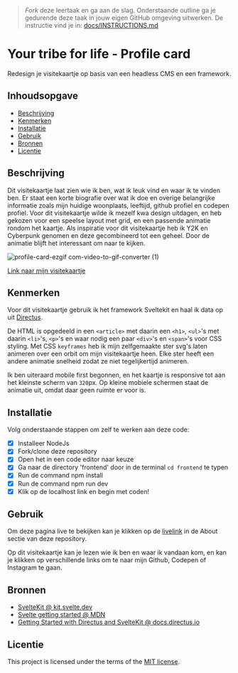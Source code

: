 > _Fork_ deze leertaak en ga aan de slag. Onderstaande outline ga je gedurende deze taak in jouw eigen GitHub omgeving uitwerken. De instructie vind je in: [docs/INSTRUCTIONS.md](docs/INSTRUCTIONS.md)

# Your tribe for life - Profile card
<!-- Geef je project een titel en schrijf in één zin wat het is -->
Redesign je visitekaartje op basis van een headless CMS en een framework.

## Inhoudsopgave

  * [Beschrijving](#beschrijving)
  * [Kenmerken](#kenmerken)
  * [Installatie](#installatie)
  * [Gebruik](#gebruik)
  * [Bronnen](#bronnen)
  * [Licentie](#licentie)

## Beschrijving
<!-- In de Beschrijving staat hoe je project er uit ziet, hoe het werkt en wat je er mee kan. -->
Dit visitekaartje laat zien wie ik ben, wat ik leuk vind en waar ik te vinden ben. Er staat een korte biografie over wat ik doe en overige belangrijke informatie zoals mijn huidige woonplaats, leeftijd, github profiel en codepen profiel. 
Voor dit visitekaartje wilde ik mezelf kwa design uitdagen, en heb gekozen voor een speelse layout met grid, en een passende animatie rondom het kaartje. Als inspiratie voor dit visitekaartje heb ik Y2K en Cyberpunk genomen en deze gecombineerd tot een geheel. Door de animatie blijft het interessant om naar te kijken.
<!-- Voeg een mooie poster visual toe 📸 -->

![profile-card-ezgif com-video-to-gif-converter (1)](https://github.com/user-attachments/assets/3671ccb8-2513-4207-bdde-f18c9820ec50)

<!-- Voeg een link toe naar Github Pages 🌐-->
[Link naar mijn visitekaartje](https://your-tribe-for-life-profile-card-virid.vercel.app/)

## Kenmerken
<!-- Bij Kenmerken staat welke technieken zijn gebruikt en hoe. Wat is de HTML structuur? Wat zijn de belangrijkste dingen in CSS? Wat is er met Javascript gedaan en hoe? Misschien heb je een framwork of library gebruikt? -->
Voor dit visitekaartje gebruik ik het framework Sveltekit en haal ik data op uit [Directus](https://fdnd.directus.app/items/person/11).

De HTML is opgedeeld in een `<article>` met daarin een `<h1>`, `<ul>`'s met daarin `<li>`'s, `<p>`'s en waar nodig een paar `<div>`'s en `<span>`'s voor CSS styling. Met CSS `keyframes` heb ik mijn zelfgemaakte ster svg's laten animeren over een orbit om mijn visitekaartje heen. Elke ster heeft een andere animatie snelheid zodat ze niet tegelijkertijd animeren.

Ik ben uiteraard mobile first begonnen, en het kaartje is responsive tot aan het kleinste scherm van `320`px. Op kleine mobiele schermen staat de animatie uit, omdat daar geen ruimte er voor is.

## Installatie

Volg onderstaande stappen om zelf te werken aan deze code:

- [x] Installeer NodeJs
- [x] Fork/clone deze repository
- [x] Open het in een code editor naar keuze
- [x] Ga naar de directory 'frontend' door in de terminal `cd frontend` te typen
- [x] Run de command npm install
- [x] Run de command npm run dev
- [x] Klik op de localhost link en begin met coden!

## Gebruik

Om deze pagina live te bekijken kan je klikken op de [livelink](https://your-tribe-for-life-profile-card-virid.vercel.app/) in de About sectie van deze repository.

Op dit visitekaartje kan je lezen wie ik ben en waar ik vandaan kom, en kan je klikken op verschillende links om te naar mijn Github, Codepen of Instagram te gaan.

## Bronnen

- [SvelteKit @ kit.svelte.dev](https://kit.svelte.dev/)
- [Svelte getting started @ MDN](https://developer.mozilla.org/en-US/docs/Learn/Tools_and_testing/Client-side_JavaScript_frameworks/Svelte_getting_started)
- [Getting Started with Directus and SvelteKit @ docs.directus.io](https://docs.directus.io/blog/getting-started-directus-sveltekit.html)

## Licentie

This project is licensed under the terms of the [MIT license](./LICENSE).


